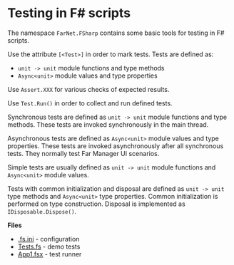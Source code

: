 # Testing in F# scripts

The namespace `FarNet.FSharp` contains some basic tools for testing in F# scripts.

Use the attribute `[<Test>]` in order to mark tests.
Tests are defined as:

- `unit -> unit` module functions and type methods
- `Async<unit>` module values and type properties

Use `Assert.XXX` for various checks of expected results.

Use `Test.Run()` in order to collect and run defined tests.

Synchronous tests are defined as `unit -> unit` module functions and type methods.
These tests are invoked synchronously in the main thread.

Asynchronous tests are defined as `Async<unit>` module values and type properties.
These tests are invoked asynchronously after all synchronous tests.
They normally test Far Manager UI scenarios.

Simple tests are usually defined as `unit -> unit` module functions and `Async<unit>` module values.

Tests with common initialization and disposal are defined as `unit -> unit` type methods and `Async<unit>` type properties.
Common initialization is performed on type construction.
Disposal is implemented as `IDisposable.Dispose()`.

**Files**

- [.fs.ini](.fs.ini) - configuration
- [Tests.fs](Tests.fs) - demo tests
- [App1.fsx](App1.fsx) - test runner
